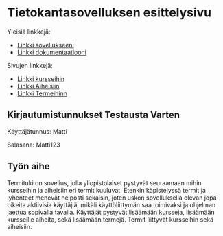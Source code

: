 # Tietokantasovelluksen esittelysivu

Yleisiä linkkejä:

* [Linkki sovellukseeni](https://saklindq.users.cs.helsinki.fi/tsoha/)
* [Linkki dokumentaatiooni](https://github.com/Zamizmi/Tsoha-Bootstrap/blob/master/doc/dokumentaatio.pdf)

Sivujen linkkejä:
* [Linkki kursseihin](http://saklindq.users.cs.helsinki.fi/tsoha/kurssi)
* [Linkki Aiheisiin](http://saklindq.users.cs.helsinki.fi/tsoha/aihe)
* [Linkki Termeihinn](http://saklindq.users.cs.helsinki.fi/tsoha/termi)

##  Kirjautumistunnukset Testausta Varten
Käyttäjätunnus: Matti

Salasana: Matti123

## Työn aihe

Termituki on sovellus, jolla yliopistolaiset pystyvät seuraamaan mihin kursseihin ja aiheisiin eri termit kuuluvat. Etenkin käpistelyssä termit ja lyhenteet menevät helposti sekaisin, joten uskon sovelluksella olevan jopa oikeita aktiivisia käyttäjiä, mikäli käyttöliittymän saa toimivaksi ja ohjelman jaettua sopivalla tavalla. Käyttäjät pystyvät lisäämään kursseja, lisäämään kursseille aiheita, sekä lisäämään termejä. Termit liittyvät kursseihin sekä aiheisiin.

